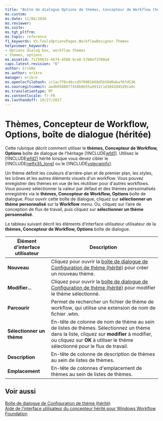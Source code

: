 ```yaml
---
title: "Boîte de dialogue Options de thèmes, Concepteur de Workflow (hérité) | Documents Microsoft"
ms.custom: 
ms.date: 11/04/2016
ms.reviewer: 
ms.suite: 
ms.tgt_pltfrm: 
ms.topic: reference
f1_keywords: VS.ToolsOptionsPages.WorkflowDesigner.Themes
helpviewer_keywords:
- Options dialog box, workflow themes
- themes, options
ms.assetid: 71150631-4674-4568-bce8-570bef3780ad
caps.latest.revision: "6"
author: ErikRe
ms.author: erikre
manager: erikre
ms.openlocfilehash: cc1ac7f0c46ccd5f0901668d5b58d0abaf6fd536
ms.sourcegitcommit: aadb9588877418b8b55a5612c1d3842d4520ca4c
ms.translationtype: MT
ms.contentlocale: fr-FR
ms.lasthandoff: 10/27/2017
---
```

# <a name="themes-workflow-designer-options-dialog-box-legacy"></a>Thèmes, Concepteur de Workflow, Options, boîte de dialogue (héritée)
Cette rubrique décrit comment utiliser le **thèmes, Concepteur de Workflow, Options** boîte de dialogue de l’héritage [!INCLUDE[wfd1](../workflow-designer/includes/wfd1_md.md)]. Utilisez le [!INCLUDE[wfd2](../workflow-designer/includes/wfd2_md.md)] hérité lorsque vous devez cibler le [!INCLUDE[netfx35_long](../workflow-designer/includes/netfx35_long_md.md)] ou le [!INCLUDE[vstecwinfx](../workflow-designer/includes/vstecwinfx_md.md)].  
  
 Un thème définit les couleurs d'arrière-plan et de premier plan, les styles, les icônes et les autres éléments visuels d'un workflow. Vous pouvez enregistrer des thèmes en vue de les réutiliser pour d'autres workflows. Vous pouvez sélectionner la valeur par défaut et des thèmes personnalisés enregistrés via le **thèmes, Concepteur de Workflow, Options** boîte de dialogue. Pour ouvrir cette boîte de dialogue, cliquez sur **sélectionner un thème personnalisé** sur la **Workflow** menu. Ou, cliquez sur l’aire de conception de flux de travail, puis cliquez sur **sélectionner un thème personnalisé**.  
  
 Le tableau suivant décrit les éléments d’interface utilisateur utilisateur de la **thèmes, Concepteur de Workflow, Options** boîte de dialogue.  
  
|Élément d'interface utilisateur|Description|  
|----------------|-----------------|  
|**Nouveau**|Cliquez pour ouvrir la [boîte de dialogue de Configuration de thème (hérité)](../workflow-designer/theme-configuration-dialog-box-legacy.md) pour créer un nouveau thème.|  
|**Modifier...**|Cliquez pour ouvrir la [boîte de dialogue de Configuration de thème (hérité)](../workflow-designer/theme-configuration-dialog-box-legacy.md) pour modifier le thème sélectionné.|  
|**Parcourir**|Permet de rechercher un fichier de thème de workflow, qui utilise une extension de nom de fichier .wtm.|  
|**Sélectionner un thème**|En-tête de colonne de nom de thème au sein de listes de thèmes. Sélectionnez un thème dans la liste, cliquez sur **modifier** à modifier, ou cliquez sur **OK** à utiliser le thème sélectionné pour le flux de travail.|  
|**Description**|En-tête de colonne de description de thèmes au sein de listes de thèmes.|  
|**Emplacement**|En-tête de colonnes d'emplacement de thèmes au sein de listes de thèmes.|  
  
## <a name="see-also"></a>Voir aussi  
 [Boîte de dialogue de Configuration de thème (hérité)](../workflow-designer/theme-configuration-dialog-box-legacy.md)   
 [Aide de l’interface utilisateur du concepteur hérité pour Windows Workflow Foundation](../workflow-designer/legacy-designer-for-windows-workflow-foundation-ui-help.md)